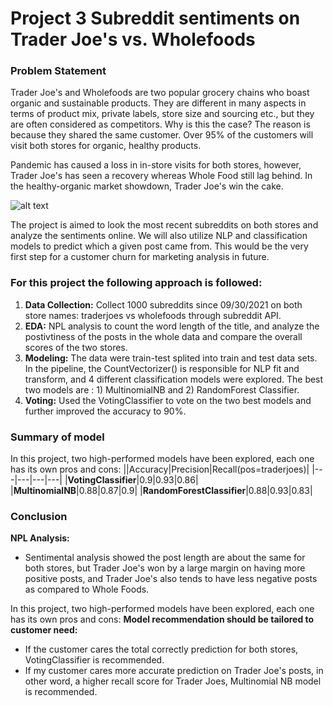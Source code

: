 # Project 3 Subreddit sentiments on Trader Joe's vs. Wholefoods

### Problem Statement

Trader Joe's and Wholefoods are two popular grocery chains who boast organic and sustainable products. They are different in many aspects in terms of product mix, private labels, store size and sourcing etc., but they are often considered as competitors. 
Why is this the case? The reason is because they shared the same customer. Over 95% of the customers will visit both stores for organic, healthy products. 

Pandemic has caused a loss in in-store visits for both stores, however, Trader Joe's has seen a recovery whereas Whole Food still lag behind. In the healthy-organic market showdown, Trader Joe's win the cake.

![alt text](https://shriyagettingsocial.files.wordpress.com/2014/02/whole-foods-vs-trader-joes.png "Logo Title Text 1")


The project is aimed to look the most recent subreddits on both stores and analyze the sentiments online. We will also utilize NLP and classification models to predict which a given post came from.
This would be the very first step for a customer churn for marketing analysis in future.

### For this project the following approach is followed:
1. **Data Collection:** Collect 1000 subreddits since 09/30/2021 on both store names: traderjoes vs wholefoods through subreddit API.
2. **EDA:** NPL analysis to count the word length of the title, and analyze the postivtiness of the posts in the whole data and compare the overall scores of the two stores.
3. **Modeling:** The data were train-test splited into train and test data sets. In the pipeline, the CountVectorizer() is responsible for NLP fit and transform, and 4 different classification models were explored. The best two models are : 1) MultinomialNB and 2) RandomForest Classifier.
4. **Voting:** Used the VotingClassifier to vote on the two best models and further improved the accuracy to 90%.


### Summary of model
In this project, two high-performed models have been explored, each one has its own pros and cons:
||Accuracy|Precision|Recall(pos=traderjoes)|
|---|---|---|---|
|**VotingClassifier**|0.9|0.93|0.86|
|**MultinomialNB**|0.88|0.87|0.9|
|**RandomForestClassifier**|0.88|0.93|0.83|

### Conclusion
**NPL Analysis:**
* Sentimental analysis showed the post length are about the same for both stores, but Trader Joe's won by a large margin on having more positive posts, and Trader Joe's also tends to have less negative posts as compared to Whole Foods.

In this project, two high-performed models have been explored, each one has its own pros and cons:
**Model recommendation should be tailored to customer need:**
* If the customer cares the total correctly prediction for both stores, VotingClassifier is recommended.
* If my customer cares more accurate prediction on Trader Joe's posts, in other word, a higher recall score for Trader Joes, Multinomial NB model is recommended.


